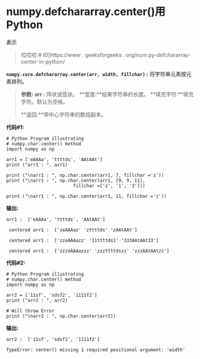 # numpy.defchararray.center()用 Python

表示

> 哎哎哎:# t0]https://www . geeksforgeeks . org/num py-defchararray-center-in-python/

**`numpy.core.defchararray.center(arr, width, fillchar)` :** 将字符串元素按元素排列。

> **参数:**
> **arr :** 阵状或弦状。
> **宽度:**结果字符串的长度。
> **填充字符:**填充字符。默认为空格。
> 
> **返回:**带中心字符串的数组副本。

**代码#1:**

```
# Python Program illustrating 
# numpy.char.center() method 
import numpy as np 

arr1 = ['eAAAa', 'ttttds', 'AAtAAt']
print ("arr1 : ", arr1)

print ("\narr1 : ", np.char.center(arr1, 7, fillchar ='z'))
print ("\narr1 : ", np.char.center(arr1, [9, 9, 11],
                         fillchar =['z', '1', '3']))

print ("\narr1 : ", np.char.center(arr1, 11, fillchar ='z'))
```

**输出:**

```
arr1 :  ['eAAAa', 'ttttds', 'AAtAAt']

 centered arr1 :  ['zeAAAaz' 'zttttds' 'zAAtAAt']

 centered arr1 :  ['zzeAAAazz' '11ttttds1' '333AAtAAt33']

 centered arr1 :  ['zzzeAAAazzz' 'zzzttttdszz' 'zzzAAtAAtzz']

```

**代码#2:**

```
# Python Program illustrating 
# numpy.char.center() method 
import numpy as np 

arr2 = ['11sf', 'sdsf2', '1111f2']
print ("arr2 : ", arr2)

# Will throw Error
print ("\narr2 : ", np.char.center(arr2))
```

**输出:**

```
arr2 :  ['11sf', 'sdsf2', '1111f2']

TypeError: center() missing 1 required positional argument: 'width'

```